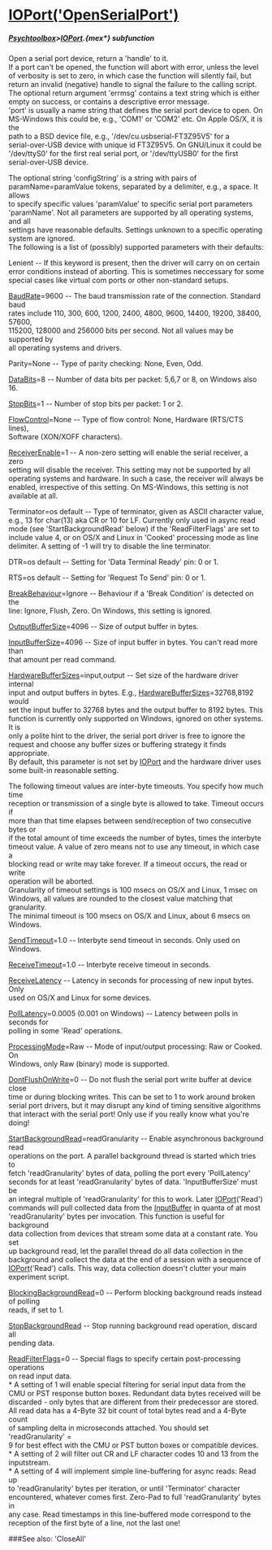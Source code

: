 # [IOPort('OpenSerialPort')](IOPort-OpenSerialPort) 
##### [Psychtoolbox](Psychtoolbox)>[IOPort](IOPort).{mex*} subfunction


Open a serial port device, return a 'handle' to it.  
If a port can't be opened, the function will abort with error, unless the level  
of verbosity is set to zero, in which case the function will silently fail, but  
return an invalid (negative) handle to signal the failure to the calling script.  
The optional return argument 'errmsg' contains a text string which is either  
empty on success, or contains a descriptive error message.   
'port' is usually a name string that defines the serial port device to open. On  
MS-Windows this could be, e.g., 'COM1' or 'COM2' etc. On Apple OS/X, it is the  
path to a BSD device file, e.g., '/dev/cu.usbserial-FT3Z95V5' for a  
serial-over-USB device with unique id FT3Z95V5. On GNU/Linux it could be  
'/dev/ttyS0' for the first real serial port, or '/dev/ttyUSB0' for the first  
serial-over-USB device.  
  
The optional string 'configString' is a string with pairs of  
paramName=paramValue tokens, separated by a delimiter, e.g., a space. It allows  
to specify specific values 'paramValue' to specific serial port parameters  
'paramName'. Not all parameters are supported by all operating systems, and all  
settings have reasonable defaults. Settings unknown to a specific operating  
system are ignored.  
The following is a list of (possibly) supported parameters with their defaults:  
  
Lenient -- If this keyword is present, then the driver will carry on on certain  
error conditions instead of aborting. This is sometimes neccessary for some  
special cases like virtual com ports or other non-standard setups.  
  
[BaudRate](BaudRate)=9600 -- The baud transmission rate of the connection. Standard baud  
rates include 110, 300, 600, 1200, 2400, 4800, 9600, 14400, 19200, 38400, 57600,  
115200, 128000 and 256000 bits per second. Not all values may be supported by  
all operating systems and drivers.  
  
Parity=None   -- Type of parity checking: None, Even, Odd.  
  
[DataBits](DataBits)=8    -- Number of data bits per packet: 5,6,7 or 8, on Windows also 16.  
  
[StopBits](StopBits)=1    -- Number of stop bits per packet: 1 or 2.  
  
[FlowControl](FlowControl)=None  -- Type of flow control: None, Hardware (RTS/CTS lines),  
Software (XON/XOFF characters).  
  
[ReceiverEnable](ReceiverEnable)=1 -- A non-zero setting will enable the serial receiver, a zero  
setting will disable the receiver. This setting may not be supported by all  
operating systems and hardware. In such a case, the receiver will always be  
enabled, irrespective of this setting. On MS-Windows, this setting is not  
available at all.  
  
Terminator=os default  -- Type of terminator, given as ASCII character value,  
e.g., 13 for char(13) aka CR or 10 for LF. Currently only used in async read  
mode (see 'StartBackgroundRead' below) if the 'ReadFilterFlags' are set to  
include value 4, or on OS/X and Linux in 'Cooked' processing mode as line  
delimiter. A setting of -1 will try to disable the line terminator.  
  
DTR=os default  -- Setting for 'Data Terminal Ready' pin: 0 or 1.  
  
RTS=os default  -- Setting for 'Request To Send' pin: 0 or 1.  
  
[BreakBehaviour](BreakBehaviour)=Ignore -- Behaviour if a 'Break Condition' is detected on the  
line: Ignore, Flush, Zero. On Windows, this setting is ignored.  
  
[OutputBufferSize](OutputBufferSize)=4096 -- Size of output buffer in bytes.  
  
[InputBufferSize](InputBufferSize)=4096 -- Size of input buffer in bytes. You can't read more than  
that amount per read command.  
  
[HardwareBufferSizes](HardwareBufferSizes)=input,output -- Set size of the hardware driver internal  
input and output buffers in bytes. E.g., [HardwareBufferSizes](HardwareBufferSizes)=32768,8192 would  
set the input buffer to 32768 bytes and the output buffer to 8192 bytes. This  
function is currently only supported on Windows, ignored on other systems. It is  
only a polite hint to the driver, the serial port driver is free to ignore the  
request and choose any buffer sizes or buffering strategy it finds appropriate.  
By default, this parameter is not set by [IOPort](IOPort) and the hardware driver uses  
some built-in reasonable setting.  
  
The following timeout values are inter-byte timeouts. You specify how much time  
reception or transmission of a single byte is allowed to take. Timeout occurs if  
more than that time elapses between send/reception of two consecutive bytes or  
if the total amount of time exceeds the number of bytes, times the interbyte  
timeout value. A value of zero means not to use any timeout, in which case a  
blocking read or write may take forever. If a timeout occurs, the read or write  
operation will be aborted.   
Granularity of timeout settings is 100 msecs on OS/X and Linux, 1 msec on  
Windows, all values are rounded to the closest value matching that granularity.  
The minimal timeout is 100 msecs on OS/X and Linux, about 6 msecs on Windows.  
  
[SendTimeout](SendTimeout)=1.0 -- Interbyte send timeout in seconds. Only used on Windows.  
  
[ReceiveTimeout](ReceiveTimeout)=1.0 -- Interbyte receive timeout in seconds.  
  
[ReceiveLatency](ReceiveLatency) -- Latency in seconds for processing of new input bytes. Only  
used on OS/X and Linux for some devices.  
  
[PollLatency](PollLatency)=0.0005 (0.001 on Windows) -- Latency between polls in seconds for  
polling in some 'Read' operations.  
  
[ProcessingMode](ProcessingMode)=Raw -- Mode of input/output processing: Raw or Cooked. On  
Windows, only Raw (binary) mode is supported.  
  
[DontFlushOnWrite](DontFlushOnWrite)=0 -- Do not flush the serial port write buffer at device close  
time or during blocking writes. This can be set to 1 to work around broken  
serial port drivers, but it may disrupt any kind of timing sensitive algorithms  
that interact with the serial port! Only use if you really know what you're  
doing!  
  
[StartBackgroundRead](StartBackgroundRead)=readGranularity -- Enable asynchronous background read  
operations on the port. A parallel background thread is started which tries to  
fetch 'readGranularity' bytes of data, polling the port every 'PollLatency'  
seconds for at least 'readGranularity' bytes of data. 'InputBufferSize' must be  
an integral multiple of 'readGranularity' for this to work. Later [IOPort](IOPort)('Read')  
commands will pull collected data from the [InputBuffer](InputBuffer) in quanta of at most  
'readGranularity' bytes per invocation. This function is useful for background  
data collection from devices that stream some data at a constant rate. You set  
up background read, let the parallel thread do all data collection in the  
background and collect the data at the end of a session with a sequence of  
[IOPort](IOPort)('Read') calls. This way, data collection doesn't clutter your main  
experiment script.  
  
[BlockingBackgroundRead](BlockingBackgroundRead)=0 -- Perform blocking background reads instead of polling  
reads, if set to 1.  
  
[StopBackgroundRead](StopBackgroundRead) -- Stop running background read operation, discard all  
pending data.  
  
[ReadFilterFlags](ReadFilterFlags)=0 -- Special flags to specify certain post-processing operations  
on read input data.  
\* A setting of 1 will enable special filtering for serial input data from the  
CMU or PST response button boxes.   Redundant data bytes received will be  
discarded - only bytes that are different from their predecessor are stored.    
All read data has a 4-Byte 32 bit count of total bytes read and a 4-Byte count  
of sampling delta in microseconds attached.   You should set 'readGranularity' =  
9 for best effect with the CMU or PST button boxes or compatible devices.   
\* A setting of 2 will filter out CR and LF character codes 10 and 13 from the  
inputstream.  
\* A setting of 4 will implement simple line-buffering for async reads: Read up  
to 'readGranularity' bytes per iteration,   or until 'Terminator' character  
encountered, whatever comes first. Zero-Pad to full 'readGranularity' bytes in  
any case.   Read timestamps in this line-buffered mode correspond to the  
reception of the first byte of a line, not the last one!  
  
  
  


###See also:
'CloseAll'
